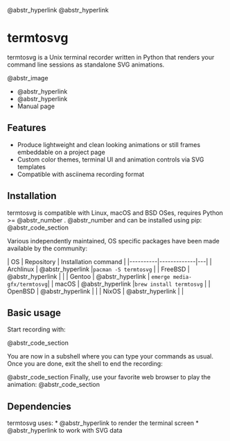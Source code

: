 @abstr_hyperlink @abstr_hyperlink 

# termtosvg

termtosvg is a Unix terminal recorder written in Python that renders your command line sessions as standalone SVG animations.

@abstr_image 

  * @abstr_hyperlink 
  * @abstr_hyperlink 
  * Manual page



## Features

  * Produce lightweight and clean looking animations or still frames embeddable on a project page
  * Custom color themes, terminal UI and animation controls via SVG templates
  * Compatible with asciinema recording format



## Installation

termtosvg is compatible with Linux, macOS and BSD OSes, requires Python >= @abstr_number . @abstr_number and can be installed using pip: @abstr_code_section 

Various independently maintained, OS specific packages have been made available by the community:

| OS | Repository | Installation command | |----------|-------------|---| | Archlinux | @abstr_hyperlink |`pacman -S termtosvg` | | FreeBSD | @abstr_hyperlink | | | Gentoo | @abstr_hyperlink | `emerge media-gfx/termtosvg`| | macOS | @abstr_hyperlink |`brew install termtosvg` | | OpenBSD | @abstr_hyperlink | | | NixOS | @abstr_hyperlink | |

## Basic usage

Start recording with:

@abstr_code_section 

You are now in a subshell where you can type your commands as usual. Once you are done, exit the shell to end the recording:

@abstr_code_section Finally, use your favorite web browser to play the animation: @abstr_code_section 

## Dependencies

termtosvg uses: * @abstr_hyperlink to render the terminal screen * @abstr_hyperlink to work with SVG data
